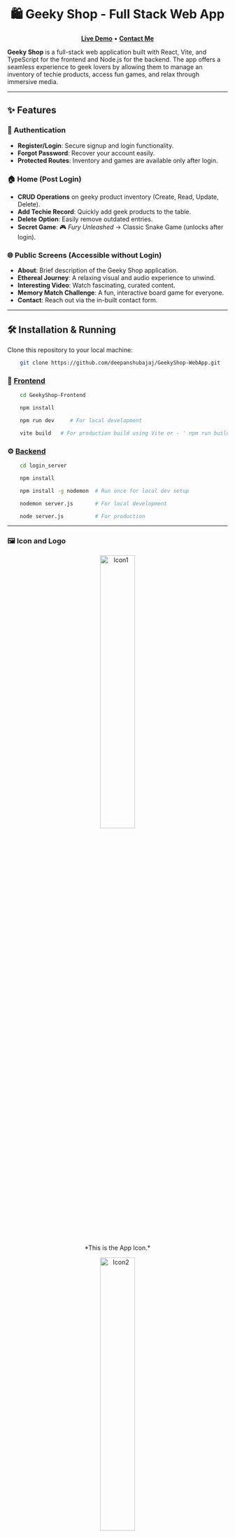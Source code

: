 <h1 align="center">🛍️ Geeky Shop - Full Stack Web App</h1>

<p align="center">
  <a href="https://geeky-shop-web-app.vercel.app/"><strong>Live Demo</strong></a>   •   
  <a href="https://geeky-shop-web-app.vercel.app/contact"><strong>Contact Me</strong></a>
</p>

**Geeky Shop** is a full-stack web application built with React, Vite, and TypeScript for the frontend and Node.js for the backend. The app offers a seamless experience to geek lovers by allowing them to manage an inventory of techie products, access fun games, and relax through immersive media.

---

## ✨ Features

### 🔐 Authentication
- **Register/Login**: Secure signup and login functionality.
- **Forgot Password**: Recover your account easily.
- **Protected Routes**: Inventory and games are available only after login.

### 🏠 Home (Post Login)
- **CRUD Operations** on geeky product inventory (Create, Read, Update, Delete).
- **Add Techie Record**: Quickly add geek products to the table.
- **Delete Option**: Easily remove outdated entries.
- **Secret Game**: 🎮 *Fury Unleashed* → Classic Snake Game (unlocks after login).

### 🌐 Public Screens (Accessible without Login)
- **About**: Brief description of the Geeky Shop application.
- **Ethereal Journey**: A relaxing visual and audio experience to unwind.
- **Interesting Video**: Watch fascinating, curated content.
- **Memory Match Challenge**: A fun, interactive board game for everyone.
- **Contact**: Reach out via the in-built contact form.

---

## 🛠️ Installation & Running

Clone this repository to your local machine:
```bash
    git clone https://github.com/deepanshubajaj/GeekyShop-WebApp.git
```

### 🚀 [Frontend](https://github.com/deepanshubajaj/GeekyShop-WebApp/blob/main/GeekyShop-Frontend/README.md)

```bash
    cd GeekyShop-Frontend
```
```bash
    npm install
```
```bash
    npm run dev     # For local development
```
```bash
    vite build   # For production build using Vite or - ' npm run build '
```
### ⚙️ [Backend](https://github.com/deepanshubajaj/GeekyShop-WebApp/blob/main/login_server/README.md)

```bash
    cd login_server
```
```bash
    npm install
```
```bash
    npm install -g nodemon  # Run once for local dev setup
```
```bash
    nodemon server.js       # For local development
```
```bash
    node server.js          # For production
```

---

### 🖼️ Icon and Logo

<p align="center">
  <img src="ProjectOutputs/Snapshots/logo3.png" alt="Icon1" width="40%"  />
</p>

<p align="center">
  *This is the App Icon.*
</p>

<p align="center">
  <img src="ProjectOutputs/Snapshots/logo1.png" alt="Icon2" width="40%" />
</p>

<p align="center">
  *This is the App Logo.*
</p>


---

### 🖼️ UI Sneak Peek

<p align="center">
  <img src="ProjectOutputs/Snapshots/screenAbout.jpg" alt="Image1"  />
</p>

<p align="center">
  *Screenshot of About Page.*
</p>

<p align="center">
  <img src="ProjectOutputs/Snapshots/screenEthereal.jpg" alt="Image2"  />
</p>

<p align="center">
  *Screenshot of Ethereal Journey Page.*
</p>

<p align="center">
  <img src="ProjectOutputs/Snapshots/screenVideo.jpg" alt="Image3"  />
</p>

<p align="center">
  *Screenshot of Watch Now Page.*
</p>

<p align="center">
  <img src="ProjectOutputs/Snapshots/screenMemory.jpg" alt="Image4"  />
</p>

<p align="center">
  *Screenshot of Memory Game Page.*
</p>

<p align="center">
  <img src="ProjectOutputs/Snapshots/screenLogin.jpg" alt="Image5"  />
</p>

<p align="center">
  *Screenshot of Login Page.*
</p>

<p align="center">
  <img src="ProjectOutputs/Snapshots/screenSignup.jpg" alt="Image6"  />
</p>

<p align="center">
  *Screenshot of Register Page.*
</p>

<p align="center">
  <img src="ProjectOutputs/Snapshots/screenHome.jpg" alt="Image7"  />
</p>

<p align="center">
  *Screenshot of Home Page.*
</p>

<p align="center">
  <img src="ProjectOutputs/Snapshots/screenAdd.jpg" alt="Image8"  />
</p>

<p align="center">
  *Screenshot of Add Dialog.*
</p>

<p align="center">
  <img src="ProjectOutputs/Snapshots/screenViewP.jpg" alt="Image9"  />
</p>

<p align="center">
  *Screenshot of View Dialog.*
</p>

<p align="center">
  <img src="ProjectOutputs/Snapshots/screenUpdate.jpg" alt="Image10"  />
</p>

<p align="center">
  *Screenshot of Edit Dialog.*
</p>

<p align="center">
  <img src="ProjectOutputs/Snapshots/screenFP.jpg" alt="Image11"  />
</p>

<p align="center">
  *Screenshot of Forgot Password Page.*
</p>

<p align="center">
  <img src="ProjectOutputs/Snapshots/screenRC.jpg" alt="Image12"  />
</p>

<p align="center">
  *Screenshot of Forgot Password Reset Code Dialog.*
</p>

<p align="center">
  <img src="ProjectOutputs/Snapshots/screenRP.jpg" alt="Image13"  />
</p>

<p align="center">
  *Screenshot of Reset Password Page.*
</p>

<p align="center">
  <img src="ProjectOutputs/Snapshots/screenSnake1.jpg" alt="Image14"  />
</p>

<p align="center">
  *Screenshot of Secret Snake Game (1) Page.*
</p>

<p align="center">
  <img src="ProjectOutputs/Snapshots/screenSnake2.jpg" alt="Image15"  />
</p>

<p align="center">
  *Screenshot of Secret Snake Game (2) Page.*
</p>

<p align="center">
  <img src="ProjectOutputs/Snapshots/ServerWorkingPic.jpg" alt="Image16"  />
</p>

<p align="center">
  *Screenshot of Server Running in Backend.*
</p>


---

## 📱 Live Demo

- 🌐 [Geeky Shop Live](https://geeky-shop-web-app.vercel.app/)

- 📩 [You can Contact Me](https://geeky-shop-web-app.vercel.app/contact)

---

## 🧠 Tech Stack

| Frontend       | Backend     | Tools/Services     |
| -------------- | ----------- | ------------------ |
| React + Vite   | Node.js     | TypeScript         |
| Tailwind CSS   | Express.js  | Vercel (Hosting)   |
| React Router   | Nodemon     | EmailJS / Contact  |

---

## 🚀 Working App Demo

### Complete App Working Video

Check out the demo of the working app below:

[Watch the Working Demo](https://github.com/user-attachments/assets/69704f3d-a9fc-456d-81b4-2697cc8f2d03)

### Forgot Password and Reset Password Working Video

[Watch the Working Demo](https://github.com/user-attachments/assets/6378a5b5-7f11-4e73-b3e5-864a454eea03)

### Ethereal Journey Page Working Video

[Watch the Working Demo](https://github.com/user-attachments/assets/89113709-2a43-46fc-934b-43c5a8164367)

### Entertaining and Knowledgeable - Watch Now Working Video

[Watch the Working Demo](https://github.com/user-attachments/assets/708f27aa-6dd1-4e7a-b12d-883f101b0cad)

### Memory Game Page Working Video

[Watch the Working Demo](https://github.com/user-attachments/assets/3001f413-39b0-44f2-b10a-6d06df6348f2)

### Secret Snake Game Page Working Video

[Watch the Working Demo](https://github.com/user-attachments/assets/18632235-2849-47a3-a6d0-8483c62a160b)


---

## 🤝 Contributing

**No contributions are currently accepted for this project.** Feel free to use or explore the code as you wish, but please note that modifications or additions are not allowed unless explicitly authorized by the author - **Deepanshu Bajaj**.

---

## 📃 License

This project is provided for **educational and personal reference purposes only**.  
Commercial use, redistribution, or modification is **not permitted** without explicit permission from the author — Deepanshu Bajaj.

